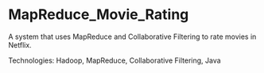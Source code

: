 # MapReduce_Movie_Rating

A system that uses MapReduce and Collaborative Filtering to rate movies in Netflix.

Technologies: Hadoop, MapReduce, Collaborative Filtering, Java
